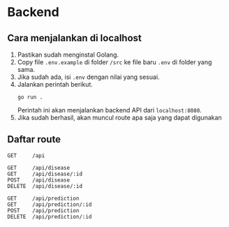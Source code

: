 # Backend

## Cara menjalankan di localhost

1. Pastikan sudah menginstal Golang.
2. Copy file `.env.example` di folder `/src` ke file baru `.env` di folder yang sama.
3. Jika sudah ada, isi `.env` dengan nilai yang sesuai.
4. Jalankan perintah berikut. 
	```
	go run .
	```
	Perintah ini akan menjalankan backend API dari `localhost:8080`.
5. Jika sudah berhasil, akan muncul route apa saja yang dapat digunakan

## Daftar route

	GET		/api

	GET		/api/disease
	GET		/api/disease/:id
	POST	/api/disease
	DELETE	/api/disease/:id

	GET		/api/prediction
	GET		/api/prediction/:id
	POST	/api/prediction
	DELETE	/api/prediction/:id